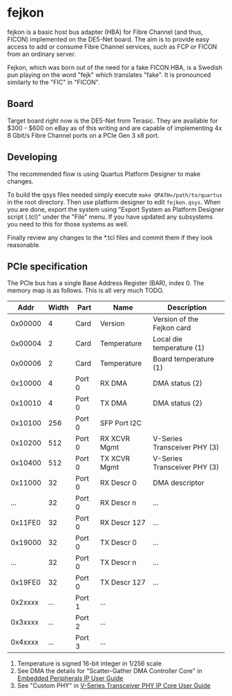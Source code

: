 # fejkon

fejkon is a basic host bus adapter (HBA) for Fibre Channel (and thus, FICON) implemented on the DE5-Net board.
The aim is to provide easy access to add or consume Fibre Channel services, such as FCP or FICON
from an ordinary server.

Fejkon, which was born out of the need for a fake FICON HBA, is a Swedish pun playing on the word "fejk" which
translates "fake". It is pronounced similarly to the "FIC" in "FICON".

## Board

Target board right now is the DE5-Net from Terasic. They are available for $300 - $600 on eBay as of this writing
and are capable of implementing 4x 8 Gbit/s Fibre Channel ports on a PCIe Gen 3 x8 port.

## Developing

The recommended flow is using Quartus Platform Designer to make changes.

To build the qsys files needed simply execute `make QPATH=/path/to/quartus` in the root directory.
Then use platform designer to edit `fejkon.qsys`. When you are done, export the system
using "Export System as Platform Designer script (.tcl)" under the "File" menu. If you
have updated any subsystems you need to this for those systems as well.

Finally review any changes to the \*.tcl files and commit them if they look reasonable.

## PCIe specification

The PCIe bus has a single Base Address Register (BAR), index 0.
The memory map is as follows. This is all very much TODO.

| Addr    | Width | Part   | Name          | Description                  |
|---------|-------|--------|---------------|------------------------------|
| 0x00000 | 4     | Card   | Version       | Version of the Fejkon card   |
| 0x00004 | 2     | Card   | Temperature   | Local die temperature (1)    |
| 0x00006 | 2     | Card   | Temperature   | Board temperature (1)        |
| 0x10000 | 4     | Port 0 | RX DMA        | DMA status (2)               |
| 0x10010 | 4     | Port 0 | TX DMA        | DMA status (2)               |
| 0x10100 | 256   | Port 0 | SFP Port I2C  |                              |
| 0x10200 | 512   | Port 0 | RX XCVR Mgmt  | V-Series Transceiver PHY (3) |
| 0x10400 | 512   | Port 0 | TX XCVR Mgmt  | V-Series Transceiver PHY (3) |
| 0x11000 | 32    | Port 0 | RX Descr 0    | DMA descriptor               |
| ...     | 32    | Port 0 | RX Descr n    | ...                          |
| 0x11FE0 | 32    | Port 0 | RX Descr 127  | ...                          |
| 0x19000 | 32    | Port 0 | TX Descr 0    | ...                          |
| ...     | 32    | Port 0 | TX Descr n    | ...                          |
| 0x19FE0 | 32    | Port 0 | TX Descr 127  | ...                          |
| 0x2xxxx | ...   | Port 1 | ...           |                              |
| 0x3xxxx | ...   | Port 2 | ...           |                              |
| 0x4xxxx | ...   | Port 3 | ...           |                              |


1) Temperature is signed 16-bit integer in 1/256 scale
2) See DMA the details for "Scatter-Gather DMA Controller Core" in
[Embedded Peripherals IP User Guide](https://www.intel.com/content/dam/www/programmable/us/en/pdfs/literature/ug/ug_embedded_ip.pdf)
3) See "Custom PHY" in [V-Series Transceiver PHY IP Core User Guide](https://www.intel.com/content/dam/www/programmable/us/en/pdfs/literature/ug/xcvr_user_guide.pdf)

